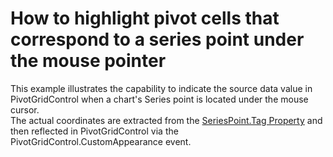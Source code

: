 # How to highlight pivot cells that correspond to a series point under the mouse pointer


<p>This example illustrates the capability to indicate the source data value in PivotGridControl when a chart's Series point is located under the mouse cursor.<br /> The actual coordinates are extracted from the <a href="https://documentation.devexpress.com/#CoreLibraries/DevExpressXtraChartsSeriesPoint_Tagtopic">SeriesPoint.Tag Property</a> and then reflected in PivotGridControl via the PivotGridControl.CustomAppearance event.</p>

<br/>


